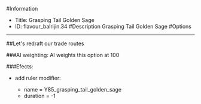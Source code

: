 #Information
 - Title: Grasping Tail Golden Sage
 - ID: flavour_balrijin.34
#Description
Grasping Tail Golden Sage
#Options

___
##Let's redraft our trade routes

###AI weighting:
AI weights this option at 100


###Efects:<ul><li>add ruler modifier:</li><ul><li>name = Y85_grasping_tail_golden_sage</li><li>duration = -1</li></ul></ul>
